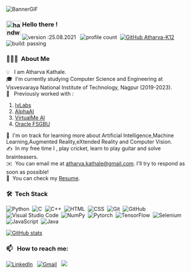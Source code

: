 ![BannerGIF](https://blogs.microsoft.com/uploads/2016/04/Invisible-revolution-GIF.gif)

### <img alt="handwavegif" src="https://user-images.githubusercontent.com/39513876/112366216-8cfe7400-8cfe-11eb-8116-7d3dbae20e97.gif" width='40' align="left"/> Hello there !
![version :25.08.2021](https://img.shields.io/badge/version-25.08.2021-informational) &nbsp;
![profile count](https://komarev.com/ghpvc/?username=Atharva-K12&color=orange)&nbsp;
[![GitHub Atharva-K12](https://img.shields.io/github/followers/Atharva-K12?label=follow&style=social)](https://github.com/Atharva-K12)&nbsp;
![build: passing](https://img.shields.io/badge/build-passing-success)
### 👨🏻‍💻 &nbsp;About Me

💡 &nbsp; I am Atharva Kathale.\
🎓 &nbsp;I'm currently studying Computer Science and Engineering at Visvesvaraya National Institute of Technology, Nagpur (2019-2023).\
🔭 &nbsp; Previously worked with :
1. [IvLabs](https://github.com/IvLabs)
2. [AlphaAI](https://github.com/Alpha-AI-LTD)
3. [VirtualMe AI](https://www.linkedin.com/company/virtualmeai/)
4. [Oracle FSGBU](https://www.oracle.com/in/industries/financial-services/)

🌱 &nbsp;I'm on track for learning more about Artificial Intelligence,Machine Learning,Augmented Reality,eXtended Reality and Computer Vision.\
✍️ &nbsp;In my free time I , play cricket, learn to play guitar and solve brainteasers.\
✉️ &nbsp;You can email me at atharva.kathale@gmail.com. I'll try to respond as soon as possible!\
📄 &nbsp;You can check my [Resume](https://drive.google.com/file/d/1m87h1zxAxGA9Ma_FvVpVTIIDV1cpgOPD/view?usp=sharing).
### 🛠 &nbsp;Tech Stack

![Python](https://img.shields.io/badge/-Python-05122A?style=flat&logo=python)&nbsp;
![C](https://img.shields.io/badge/-C-05122A?style=flat&logo=C&logoColor=A8B9CC)&nbsp;
![C++](https://img.shields.io/badge/-C++-05122A?style=flat&logo=C%2B%2B&logoColor=00599C)&nbsp;
![HTML](https://img.shields.io/badge/-HTML-05122A?style=flat&logo=HTML5)&nbsp;
![CSS](https://img.shields.io/badge/-CSS-05122A?style=flat&logo=CSS3&logoColor=1572B6)&nbsp;
![Git](https://img.shields.io/badge/-Git-05122A?style=flat&logo=git)&nbsp;
![GitHub](https://img.shields.io/badge/-GitHub-05122A?style=flat&logo=github)&nbsp;
![Visual Studio Code](https://img.shields.io/badge/-Visual%20Studio%20Code-05122A?style=flat&logo=visual-studio-code&logoColor=007ACC)&nbsp;
![NumPy](https://img.shields.io/badge/NumPy%20-%2305122A.svg?&style=flat&logo=numpy&logoColor=white)&nbsp;
![Pytorch](https://img.shields.io/badge/Pytorch%20-%2305122A.svg?&style=flat&logo=pytorch&logoColor=white)&nbsp;
![TensorFlow](https://img.shields.io/badge/Tensorflow%20-%2305122A.svg?&style=flat&logo=tensorflow&logoColor=white)&nbsp;
![Selenium](https://img.shields.io/badge/Selenium%20-%2305122A.svg?&style=flat&logo=selenium&logoColor=white)&nbsp;
![JavaScript](https://img.shields.io/badge/-JavaScript-05122A?style=flat&logo=javascript)&nbsp;
![Java](https://img.shields.io/badge/-Java-05122A?style=flat&logo=Java&logoColor=FFA518)&nbsp;

[![GitHub stats](https://github-readme-stats.vercel.app/api?username=Atharva-K12)](https://github.com/Atharva-K12/github-readme-stats)
### 📫 &nbsp; How to reach me:


<a href="https://www.linkedin.com/in/atharva-kathale-b91382199/"><img alt="LinkedIn" src="https://img.shields.io/badge/linkedin%20-%230077B5.svg?&style=flat&logo=linkedin&logoColor=white"/></a> &nbsp;
<a href="mailto:atharva.kathale@gmail.com"><img alt="Gmail" src="https://img.shields.io/badge/Gmail-D14836?style=flat&logo=gmail&logoColor=white" /></a> &nbsp;
<a href="https://instagram.com/atharva_1201"><img src="https://img.shields.io/badge/-@atharva__1201_-E4405F?style=flat&logo=Instagram&logoColor=white"/></a> &nbsp;
